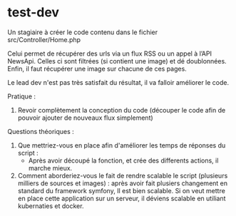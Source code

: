 test-dev
========

Un stagiaire à créer le code contenu dans le fichier src/Controller/Home.php

Celui permet de récupérer des urls via un flux RSS ou un appel à l’API NewsApi. 
Celles ci sont filtrées (si contient une image) et dé doublonnées. 
Enfin, il faut récupérer une image sur chacune de ces pages.

Le lead dev n'est pas très satisfait du résultat, il va falloir améliorer le code.

Pratique : 
1. Revoir complètement la conception du code (découper le code afin de pouvoir ajouter de nouveaux flux simplement) 

Questions théoriques : 
1. Que mettriez-vous en place afin d'améliorer les temps de réponses du script :
    - Après avoir découpé la fonction, et crée des differents actions, il marche mieux.
2. Comment aborderiez-vous le fait de rendre scalable le script (plusieurs milliers de sources et images)  : après avoir fait plusiers changement en standard du framework symfony, Il est bien scalable. Si on veut mettre en place cette application sur un serveur, il déviens scalable en utiliant kubernaties et docker. 
